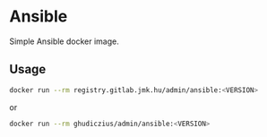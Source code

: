 # Ansible

Simple Ansible docker image.

## Usage

```sh
docker run --rm registry.gitlab.jmk.hu/admin/ansible:<VERSION>
```

or

```sh
docker run --rm ghudiczius/admin/ansible:<VERSION>
```
